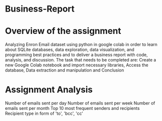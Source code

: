 # Business-Report
# Overview of the assignment
Analyzing Enron Email dataset using python in google colab in order to learn about SQLite databases, data exploration, data visualization, and programming best practices and to deliver a business report with code, analysis, and discussion. The task that needs to be completed are: Create a new Google Colab notebook and import necessary libraries, Access the database, Data extraction and manipulation and Conclusion

# Assignment Analysis
Number of emails sent per day
Number of emails sent per week
Number of emails sent per month
Top 10 most frequent senders and recipients
Recipient type in form of 'to', 'bcc', 'cc' 
